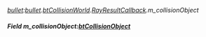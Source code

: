 _[bullet](../../modules/bullet/bullet-module.md):[bullet](../../modules/bullet/bullet-module.md).[btCollisionWorld](../../modules/bullet/bullet-btcollisionworld.md).[RayResultCallback](../../modules/bullet/bullet-btcollisionworld-rayresultcallback.md).m\_collisionObject_
##### Field m\_collisionObject:[btCollisionObject](../../modules/bullet/bullet-btcollisionobject.md)
